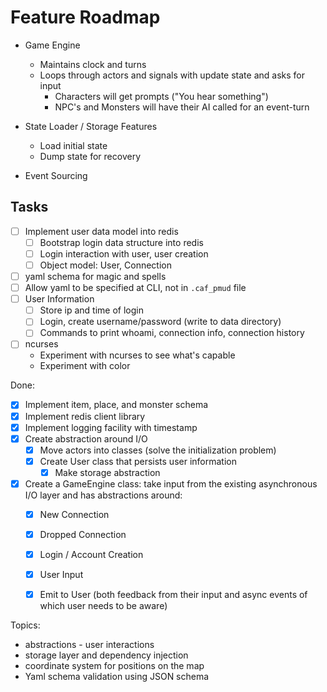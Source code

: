 # Feature Roadmap


- Game Engine
  - Maintains clock and turns
  - Loops through actors and signals with update state and asks for input
    - Characters will get prompts ("You hear something")
    - NPC's and Monsters will have their AI called for an event-turn
  
- State Loader / Storage Features
  - Load initial state
  - Dump state for recovery

- Event Sourcing


## Tasks

- [ ] Implement user data model into redis
  - [ ] Bootstrap login data structure into redis
  - [ ] Login interaction with user, user creation
  - [ ] Object model: User, Connection
- [ ] yaml schema for magic and spells
- [ ] Allow yaml to be specified at CLI, not in `.caf_pmud` file
- [ ] User Information
  -  [ ] Store ip and time of login
  -  [ ] Login, create username/password (write to data directory) 
  -  [ ] Commands to print whoami, connection info, connection history
- [ ] ncurses
  - Experiment with ncurses to see what's capable
  - Experiment with color

Done:

- [x] Implement item, place, and monster schema
- [x] Implement redis client library
- [x] Implement logging facility with timestamp
- [x] Create abstraction around I/O
  - [x] Move actors into classes (solve the initialization problem)
  - [x] Create User class that persists user information
    - [x] Make storage abstraction
- [x] Create a GameEngine class: take input from the existing asynchronous I/O layer and has abstractions around:
    - [x] New Connection
    - [x] Dropped Connection
    - [x] Login / Account Creation
    - [x] User Input
    - [x] Emit to User (both feedback from their input and async events of which user needs to be aware)


Topics:

- abstractions - user interactions
- storage layer and dependency injection
- coordinate system for positions on the map
- Yaml schema validation using JSON schema
